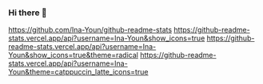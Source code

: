 ### Hi there 👋

<!--
**Ina-Youn/Ina-Youn** is a ✨ _special_ ✨ repository because its `README.md` (this file) appears on your GitHub profile.

Here are some ideas to get you started:

- 🔭 I’m currently working on ...
- 🌱 I’m currently learning ...
- 👯 I’m looking to collaborate on ...
- 🤔 I’m looking for help with ...
- 💬 Ask me about ...
- 📫 How to reach me: ...
- 😄 Pronouns: ...
- ⚡ Fun fact: ...
-->

https://github.com/Ina-Youn/github-readme-stats
https://github-readme-stats.vercel.app/api?username=Ina-Youn&show_icons=true
https://github-readme-stats.vercel.app/api?username=Ina-Youn&show_icons=true&theme=radical
https://github-readme-stats.vercel.app/api?username=Ina-Youn&theme=catppuccin_latte_icons=true
